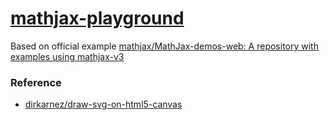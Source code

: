 [mathjax-playground](https://dirkarnez.github.io/mathjax-playground/)
==================
Based on official example [mathjax/MathJax-demos-web: A repository with examples using mathjax-v3](https://github.com/mathjax/MathJax-demos-web)

### Reference
- [dirkarnez/draw-svg-on-html5-canvas](https://github.com/dirkarnez/draw-svg-on-html5-canvas)
